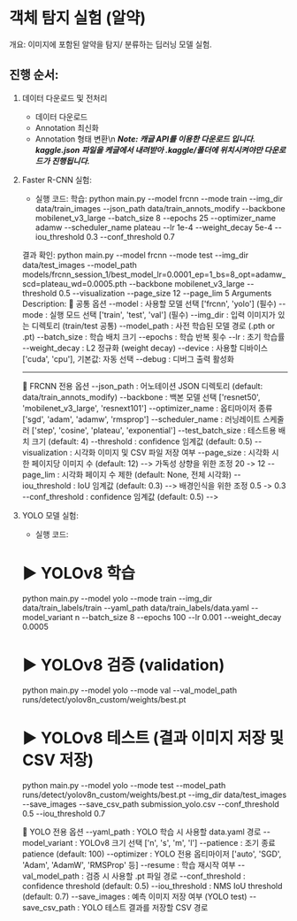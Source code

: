 # 객체 탐지 실험 (알약)
 개요: 이미지에 포함된 알약을 탐지/ 분류하는 딥러닝 모델 실험.

 ## 진행 순서:

 1. 데이터 다운로드 및 전처리
    - 데이터 다운로드
    - Annotation 최신화
    - Annotation 형태 변환\n
    ***Note: 캐글 API를 이용한 다운로드 입니다. kaggle.json 파일을 케글에서 내려받아 .kaggle/폴더에 위치시켜야만 다운로드가 진행됩니다.***

 2. Faster R-CNN 실험:
    - 실행 코드:
    학습:
    python main.py --model frcnn --mode train --img_dir data/train_images --json_path data/train_annots_modify --backbone mobilenet_v3_large --batch_size 8 --epochs 25 --optimizer_name adamw --scheduler_name plateau --lr 1e-4 --weight_decay 5e-4 --iou_threshold 0.3 --conf_threshold 0.7

    결과 확인:
    python main.py --model frcnn --mode test --img_dir data/test_images --model_path models/frcnn_session_1/best_model_lr=0.0001_ep=1_bs=8_opt=adamw_scd=plateau_wd=0.0005.pth --backbone mobilenet_v3_large --threshold 0.5 --visualization --page_size 12 --page_lim 5
    Arguments Description:
    🔸 공통 옵션
        --model               : 사용할 모델 선택 ['frcnn', 'yolo'] (필수)
        --mode                : 실행 모드 선택 ['train', 'test', 'val'] (필수)
        --img_dir             : 입력 이미지가 있는 디렉토리 (train/test 공통)
        --model_path          : 사전 학습된 모델 경로 (.pth or .pt)
        --batch_size          : 학습 배치 크기
        --epochs              : 학습 반복 횟수
        --lr                  : 초기 학습률
        --weight_decay        : L2 정규화 (weight decay)
        --device              : 사용할 디바이스 ['cuda', 'cpu'], 기본값: 자동 선택
        --debug               : 디버그 출력 활성화

    ------------------------------------------------------------------------------------
    🔸 FRCNN 전용 옵션
        --json_path           : 어노테이션 JSON 디렉토리 (default: data/train_annots_modify)
        --backbone            : 백본 모델 선택 ['resnet50', 'mobilenet_v3_large', 'resnext101']
        --optimizer_name      : 옵티마이저 종류 ['sgd', 'adam', 'adamw', 'rmsprop']
        --scheduler_name      : 러닝레이트 스케줄러 ['step', 'cosine', 'plateau', 'exponential']
        --test_batch_size     : 테스트용 배치 크기 (default: 4)
        --threshold           : confidence 임계값 (default: 0.5)
        --visualization       : 시각화 이미지 및 CSV 파일 저장 여부
        --page_size           : 시각화 시 한 페이지당 이미지 수 (default: 12) --> 가독성 상향을 위한 조정 20 -> 12
        --page_lim            : 시각화 페이지 수 제한 (default: None, 전체 시각화)
        --iou_threshold       : IoU 임계값 (default: 0.3) --> 배경인식을 위한 조정 0.5 -> 0.3
        --conf_threshold      : confidence 임계값 (default: 0.5)  -->

 3. YOLO 모델 실험:
    - 실행 코드:
    # ▶ YOLOv8 학습
    python main.py --model yolo --mode train --img_dir data/train_labels/train --yaml_path data/train_labels/data.yaml --model_variant n --batch_size 8 --epochs 100 --lr 0.001 --weight_decay 0.0005

    # ▶ YOLOv8 검증 (validation)
    python main.py --model yolo --mode val --val_model_path runs/detect/yolov8n_custom/weights/best.pt

    # ▶ YOLOv8 테스트 (결과 이미지 저장 및 CSV 저장)
    python main.py --model yolo --mode test --model_path runs/detect/yolov8n_custom/weights/best.pt --img_dir data/test_images --save_images --save_csv_path submission_yolo.csv --conf_threshold 0.5 --iou_threshold 0.7

    🔸 YOLO 전용 옵션
        --yaml_path           : YOLO 학습 시 사용할 data.yaml 경로
        --model_variant       : YOLOv8 크기 선택 ['n', 's', 'm', 'l']
        --patience            : 조기 종료 patience (default: 100)
        --optimizer           : YOLO 전용 옵티마이저 ['auto', 'SGD', 'Adam', 'AdamW', 'RMSProp' 등]
        --resume              : 학습 재시작 여부
        --val_model_path      : 검증 시 사용할 .pt 파일 경로
        --conf_threshold      : confidence threshold (default: 0.5)
        --iou_threshold       : NMS IoU threshold (default: 0.7)
        --save_images         : 예측 이미지 저장 여부 (YOLO test)
        --save_csv_path       : YOLO 테스트 결과를 저장할 CSV 경로